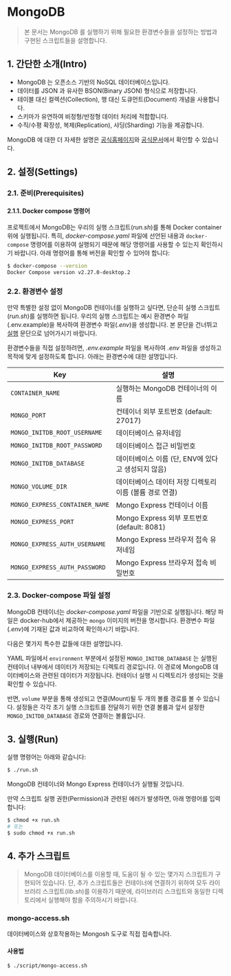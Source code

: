 # MongoDB

> 본 문서는 MongoDB 를 실행하기 위해 필요한 환경변수들을 설정하는 방법과 구현된 스크립트들을 설명합니다.

## 1. 간단한 소개(Intro)

-   MongoDB 는 오픈소스 기반의 NoSQL 데이터베이스입니다.
-   데이터를 JSON 과 유사한 BSON(Binary JSON) 형식으로 저장합니다.
-   테이블 대신 컬렉션(Collection), 행 대신 도큐먼트(Document) 개념을 사용합니다.
-   스키마가 유연하여 비정형/반정형 데이터 처리에 적합합니다.
-   수직/수평 확장성, 복제(Replication), 샤딩(Sharding) 기능을 제공합니다.

MongoDB 에 대한 더 자세한 설명은 [공식홈페이지](https://www.mongodb.com/)와 [공식문서](https://www.mongodb.com/docs/)에서 확인할 수 있습니다.

## 2. 설정(Settings)

### 2.1. 준비(Prerequisites)

#### 2.1.1. Docker compose 명령어

프로젝트에서 MongoDB는 우리의 실행 스크립트(_run.sh_)를 통해 Docker container 위에 실행됩니다. 특히, _docker-compose.yaml_ 파일에 선언된 내용과 `docker-compose` 명령어를 이용하여 실행되기 때문에 해당 명령어를 사용할 수 있는지 확인하시기 바랍니다. 아래 명령어를 통해 버전을 확인할 수 있어야 합니다:

```bash
$ docker-compose --version
Docker Compose version v2.27.0-desktop.2
```

### 2.2. 환경변수 설정

만약 특별한 설정 없이 MongoDB 컨테이너를 실행하고 싶다면, 단순히 실행 스크립트(_run.sh_)를 실행하면 됩니다. 우리의 실행 스크립트는 예시 환경변수 파일(.env.example)을 복사하여 환경변수 파일(_.env_)을 생성합니다. 본 문단을 건너뛰고 [실행](#3-실행run) 문단으로 넘어가시기 바랍니다.

환경변수들을 직접 설정하려면, *.env.example* 파일을 복사하여 _.env_ 파일을 생성하고 목적에 맞게 설정하도록 합니다. 아래는 환경변수에 대한 설명입니다.

| Key                            | 설명                                                    |
| ------------------------------ | ------------------------------------------------------- |
| `CONTAINER_NAME`               | 실행하는 MongoDB 컨테이너의 이름                        |
| `MONGO_PORT`                   | 컨테이너 외부 포트번호 (default: 27017)                 |
| `MONGO_INITDB_ROOT_USERNAME`   | 데이터베이스 유저네임                                   |
| `MONGO_INITDB_ROOT_PASSWORD`   | 데이터베이스 접근 비밀번호                              |
| `MONGO_INITDB_DATABASE`        | 데이터베이스 이름 (단, ENV에 있다고 생성되지 않음)      |
| `MONGO_VOLUME_DIR`             | 데이터베이스 데이터 저장 디렉토리 이름 (볼륨 경로 연결) |
| `MONGO_EXPRESS_CONTAINER_NAME` | Mongo Express 컨테이너 이름                             |
| `MONGO_EXPRESS_PORT`           | Mongo Express 외부 포트번호 (default: 8081)             |
| `MONGO_EXPRESS_AUTH_USERNAME`  | Mongo Express 브라우저 접속 유저네임                    |
| `MONGO_EXPRESS_AUTH_PASSWORD`  | Mongo Express 브라우저 접속 비밀번호                    |

### 2.3. Docker-compose 파일 설정

MongoDB 컨테이너는 _docker-compose.yaml_ 파일을 기반으로 실행됩니다. 해당 파일은 docker-hub에서 제공하는 `mongo` 이미지의 버전을 명시합니다. 환경변수 파일(_.env_)에 기재된 값과 비교하여 확인하시기 바랍니다.

다음은 몇가지 특수한 값들에 대한 설명입니다.

YAML 파일에서 `environment` 부분에서 설정된 `MONGO_INITDB_DATABASE` 는 실행된 컨테이너 내부에서 데이터가 저장되는 디렉토리 경로입니다. 이 경로에 MongoDB 데이터베이스와 관련된 데이터가 저장됩니다. 컨테이너 실행 시 디렉토리가 생성되는 것을 확인할 수 있습니다.

반면, `volume` 부분을 통해 생성되고 연결(Mount)될 두 개의 볼륨 경로를 볼 수 있습니다. 설정들은 각각 초기 실행 스크립트를 전달하기 위한 연결 볼륨과 앞서 설정한 `MONGO_INITDB_DATABASE` 경로와 연결하는 볼륨입니다.

## 3. 실행(Run)

실행 명령어는 아래와 같습니다:

```bash
$ ./run.sh
```

MongoDB 컨테이너와 Mongo Express 컨테이너가 실행될 것입니다.

만약 스크립트 실행 권한(Permission)과 관련된 에러가 발생하면, 아래 명령어를 입력합니다:

```bash
$ chmod +x run.sh
# 또는
$ sudo chmod +x run.sh
```

## 4. 추가 스크립트

> MongoDB 데이터베이스를 이용할 때, 도움이 될 수 있는 몇가지 스크립트가 구현되어 있습니다. 단, 추가 스크립트들은 컨테이너에 연결하기 위하여 모두 라이브러리 스크립트(_lib.sh_)를 이용하기 때문에, 라이브러리 스크립트와 동일한 디렉토리에서 실행해야 함을 주의하시기 바랍니다.

### mongo-access.sh

데이터베이스와 상호작용하는 Mongosh 도구로 직접 접속합니다.

#### 사용법

```bash
$ ./script/mongo-access.sh
```
